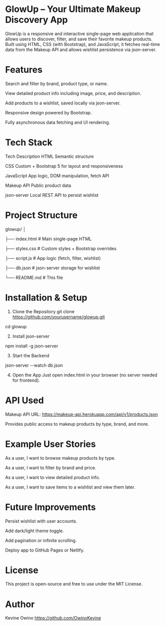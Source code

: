 # GlowUp – Your Ultimate Makeup Discovery App

GlowUp is a responsive and interactive single-page web application that allows users to discover, filter, and save their favorite makeup products. Built using HTML, CSS (with Bootstrap), and JavaScript, it fetches real-time data from the Makeup API
 and allows wishlist persistence via json-server.

# Features
Search and filter by brand, product type, or name.

View detailed product info including image, price, and description.

Add products to a wishlist, saved locally via json-server.

Responsive design powered by Bootstrap.

Fully asynchronous data fetching and UI rendering.

# Tech Stack

Tech	Description
  HTML	Semantic structure
  
  CSS	Custom + Bootstrap 5 for layout and responsiveness
  
  JavaScript	App logic, DOM manipulation, fetch API
  
  Makeup API	Public product data
  
  json-server	Local REST API to persist wishlist

# Project Structure
glowup/
│

├── index.html          # Main single-page HTML

├── styles.css          # Custom styles + Bootstrap overrides

├── script.js           # App logic (fetch, filter, wishlist)

├── db.json             # json-server storage for wishlist

└── README.md           # This file

# Installation & Setup
1. Clone the Repository
git clone https://github.com/yourusername/glowup.git

 cd glowup

2. Install json-server

 npm install -g json-server

3. Start the Backend

 json-server --watch db.json

4. Open the App
Just open index.html in your browser (no server needed for frontend).

# API Used
Makeup API
URL: https://makeup-api.herokuapp.com/api/v1/products.json

Provides public access to makeup products by type, brand, and more.

# Example User Stories
As a user, I want to browse makeup products by type.

As a user, I want to filter by brand and price.

As a user, I want to view detailed product info.

As a user, I want to save items to a wishlist and view them later.

# Future Improvements
Persist wishlist with user accounts.

Add dark/light theme toggle.

Add pagination or infinite scrolling.

Deploy app to GitHub Pages or Netlify.

# License
This project is open-source and free to use under the MIT License.

# Author
Kevine Owino
https://github.com/OwinoKevine





